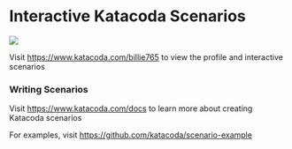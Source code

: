 # Interactive Katacoda Scenarios

[![](http://shields.katacoda.com/katacoda/billie765/count.svg)](https://www.katacoda.com/billie765 "Get your profile on Katacoda.com")

Visit https://www.katacoda.com/billie765 to view the profile and interactive scenarios

### Writing Scenarios
Visit https://www.katacoda.com/docs to learn more about creating Katacoda scenarios

For examples, visit https://github.com/katacoda/scenario-example
